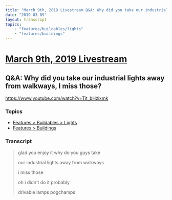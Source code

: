 ```yaml
---
title: "March 9th, 2019 Livestream Q&A: Why did you take our industrial lights away from walkways, I miss those?"
date: "2019-03-09"
layout: transcript
topics:
    - "features/buildables/lights"
    - "features/buildings"
---
```

# [March 9th, 2019 Livestream](../2019-03-09.md)
## Q&A: Why did you take our industrial lights away from walkways, I miss those?
https://www.youtube.com/watch?v=Tit_bHzixmk

### Topics
* [Features > Buildables > Lights](../topics/features/buildables/lights.md)
* [Features > Buildings](../topics/features/buildings.md)

### Transcript

> glad you enjoy it why do you guys take
>
> our industrial lights away from walkways
>
> i miss those
>
> oh i didn't do it probably
>
> drivable lamps pogchamps
